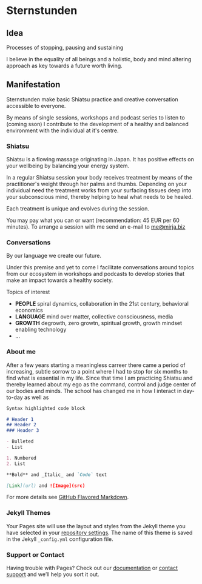 # Sternstunden

## Idea

Processes of stopping, pausing and sustaining 

I believe in the equality of all beings and a holistic, body and mind altering approach as key towards a future worth living. 

## Manifestation

Sternstunden make basic Shiatsu practice and creative conversation accessible to everyone.

By means of single sessions, workshops and podcast series to listen to (coming sson) I contribute to the development of a healthy and balanced environment with the individual at it's centre. 

### Shiatsu

Shiatsu is a flowing massage originating in Japan. It has positive effects on your wellbeing by balancing your energy system. 

In a regular Shiatsu session your body receives treatment by means of the practitioner's weight through her palms and thumbs. Depending on your individual need the treatment works from your surfacing tissues deep into your subconscious mind, thereby helping to heal what needs to be healed.

Each treatment is unique and evolves during the session. 

You may pay what you can or want (recommendation: 45 EUR per 60 minutes). 
To arrange a session with me send an e-mail to me@mirja.biz 

### Conversations

By our language we create our future. 

Under this premise and yet to come I facilitate conversations around topics from our ecosystem in workshops and podcasts to develop stories that make an impact towards a healthy society.

Topics of interest 
- **PEOPLE** spiral dynamics, collaboration in the 21st century, behavioral economics
- **LANGUAGE** mind over matter, collective consciousness, media
- **GROWTH** degrowth, zero growtn, spiritual growth, growth mindset enabling technology
- ...

### About me

After a few years starting a meaningless carreer there came a period of increasing, subtle sorrow to a point where I had to stop for six months to find what is essential in my life. Since that time I am practicing Shiatsu and thereby learned about my ego as the command, control and judge center of our bodies and minds. The school has changed me in how I interact in day-to-day as well as 
```markdown
Syntax highlighted code block

# Header 1
## Header 2
### Header 3

- Bulleted
- List

1. Numbered
2. List

**Bold** and _Italic_ and `Code` text

[Link](url) and ![Image](src)
```

For more details see [GitHub Flavored Markdown](https://guides.github.com/features/mastering-markdown/).

### Jekyll Themes

Your Pages site will use the layout and styles from the Jekyll theme you have selected in your [repository settings](https://github.com/tringular/basic/settings). The name of this theme is saved in the Jekyll `_config.yml` configuration file.

### Support or Contact

Having trouble with Pages? Check out our [documentation](https://help.github.com/categories/github-pages-basics/) or [contact support](https://github.com/contact) and we’ll help you sort it out.
